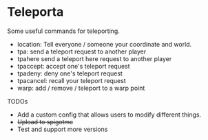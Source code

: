# Teleporta
Some useful commands for teleporting.

- location: Tell everyone / someone your coordinate and world.
- tpa: send a teleport request to another player
- tpahere send a teleport here request to another player
- tpaccept: accept one's teleport request
- tpadeny: deny one's teleport request
- tpacancel: recall your teleport request
- warp: add / remove / teleport to a warp point

TODOs

- Add a custom config that allows users to modify different things.
- ~~Upload to spigotmc~~
- Test and support more versions
